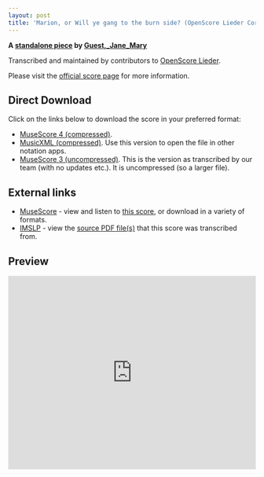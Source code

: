```yaml
---
layout: post
title: 'Marion, or Will ye gang to the burn side? (OpenScore Lieder Corpus)'
---
```


__A [standalone piece](https://fourscoreandmore.org/openscore/lieder/Guest,_Jane_Mary/_/) by [Guest,_Jane_Mary](https://fourscoreandmore.org/openscore/lieder/Guest,_Jane_Mary)__

Transcribed and maintained by contributors to [OpenScore Lieder].

Please visit the [official score page] for more information.

[official score page]: https://musescore.com/openscore-lieder-corpus/scores/6622431
[OpenScore Lieder]: https://musescore.com/openscore-lieder-corpus

## Direct Download

Click on the links below to download the score in your preferred format:
- [MuseScore 4 (compressed)](https://github.com/openscore/lieder/blob/main/scores/Guest,_Jane_Mary/_/Marion,_or_Will_ye_gang_to_the_burn_side/lc6622431.mscz?raw=true).
- [MusicXML (compressed)](https://github.com/openscore/lieder/blob/main/scores/Guest,_Jane_Mary/_/Marion,_or_Will_ye_gang_to_the_burn_side/lc6622431.mxl?raw=true). Use this version to open the file in other notation apps.
- [MuseScore 3 (uncompressed)](https://github.com/openscore/lieder/blob/main/scores/Guest,_Jane_Mary/_/Marion,_or_Will_ye_gang_to_the_burn_side/lc6622431.mscx?raw=true). This is the version as transcribed by our team (with no updates etc.). It is uncompressed (so a larger file).

## External links

- [MuseScore] - view and listen to [this score][MuseScore], or download in a variety of formats.
- [IMSLP] - view the [source PDF file(s)][IMSLP] that this score was transcribed from.

[MuseScore]: https://musescore.com/score/6622431
[IMSLP]: https://imslp.org/wiki/Special:ReverseLookup/436436

## Preview

<iframe width="100%" height="394" src="https://musescore.com/openscore-lieder-corpus/scores/6622431/embed" frameborder="0" allowfullscreen allow="autoplay; fullscreen"></iframe>
